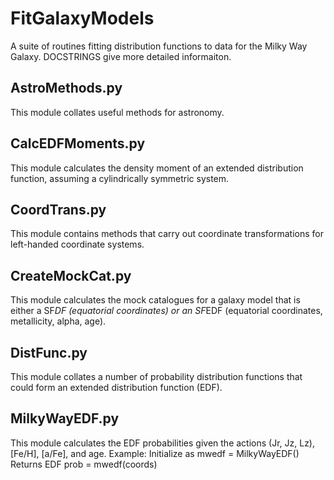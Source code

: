 # FitGalaxyModels
A suite of routines fitting distribution functions to data for the Milky Way Galaxy. DOCSTRINGS give more detailed informaiton.

## AstroMethods.py
This module collates useful methods for astronomy.

## CalcEDFMoments.py 
This module calculates the density moment of an extended distribution function,
assuming a cylindrically symmetric system.

## CoordTrans.py
This module contains methods that carry out coordinate transformations for left-handed coordinate systems.
	
## CreateMockCat.py
This module calculates the mock catalogues for a galaxy model that is either a 
SF*DF (equatorial coordinates) or an SF*EDF (equatorial coordinates, 
metallicity, alpha, age).
	
## DistFunc.py 
This module collates a number of probability distribution functions that could form an extended distribution function (EDF).

## MilkyWayEDF.py 
This module calculates the EDF probabilities given the actions (Jr, Jz, Lz), 
[Fe/H], [a/Fe], and age.
Example:
    Initialize as mwedf = MilkyWayEDF()
    Returns EDF prob = mwedf(coords)
